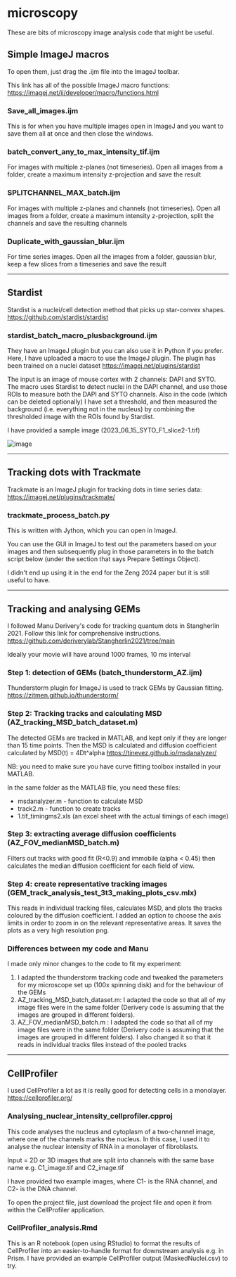 # microscopy

These are bits of microscopy image analysis code that might be useful. 


## Simple ImageJ macros

To open them, just drag the .ijm file into the ImageJ toolbar.

This link has all of the possible ImageJ macro functions: https://imagej.net/ij/developer/macro/functions.html 

### Save_all_images.ijm
This is for when you have multiple images open in ImageJ and you want to save them all at once and then close the windows. 

### batch_convert_any_to_max_intensity_tif.ijm
For images with multiple z-planes (not timeseries). Open all images from a folder, create a maximum intensity z-projection and save the result

### SPLITCHANNEL_MAX_batch.ijm
For images with multiple z-planes and channels (not timeseries). Open all images from a folder, create a maximum intensity z-projection, split the channels and save the resulting channels

### Duplicate_with_gaussian_blur.ijm
For time series images. Open all the images from a folder, gaussian blur, keep a few slices from a timeseries and save the result 

******************************************
## Stardist

Stardist is a nuclei/cell detection method that picks up star-convex shapes. https://github.com/stardist/stardist 

### stardist_batch_macro_plusbackground.ijm
They have an ImageJ plugin but you can also use it in Python if you prefer. Here, I have uploaded a macro to use the ImageJ plugin. The plugin has been trained on a nuclei dataset https://imagej.net/plugins/stardist

The input is an image of mouse cortex with 2 channels: DAPI and SYTO. The macro uses Stardist to detect nuclei in the DAPI channel, and use those ROIs to measure both the DAPI and SYTO channels. Also in the code (which can be deleted optionally) I have set a threshold, and then measured the background (i.e. everything not in the nucleus) by combining the thresholded image with the ROIs found by Stardist.  

I have provided a sample image (2023_06_15_SYTO_F1_slice2-1.tif)

![image](https://github.com/aiweizeng/microscopy/assets/65457201/99ad3d93-fdfb-49e5-8602-33c03224d144)

******************************************
## Tracking dots with Trackmate

Trackmate is an ImageJ plugin for tracking dots in time series data: https://imagej.net/plugins/trackmate/ 

### trackmate_process_batch.py

This is written with Jython, which you can open in ImageJ.

You can use the GUI in ImageJ to test out the parameters based on your images and then subsequently plug in those parameters in to the batch script below (under the section that says Prepare Settings Object). 

I didn't end up using it in the end for the Zeng 2024 paper but it is still useful to have. 

******************************************
## Tracking and analysing GEMs

I followed Manu Derivery's code for tracking quantum dots in Stangherlin 2021. Follow this link for comprehensive instructions.  https://github.com/deriverylab/Stangherlin2021/tree/main

Ideally your movie will have around 1000 frames, 10 ms interval 

### Step 1: detection of GEMs (batch_thunderstorm_AZ.ijm)
Thunderstorm plugin for ImageJ is used to track GEMs by Gaussian fitting. https://zitmen.github.io/thunderstorm/ 

### Step 2: Tracking tracks and calculating MSD (AZ_tracking_MSD_batch_dataset.m)
The detected GEMs are tracked in MATLAB, and kept only if they are longer than 15 time points. Then the MSD is calculated and diffusion coefficient calculated by MSD(t) = 4Dt^alpha
https://tinevez.github.io/msdanalyzer/

NB: you need to make sure you have curve fitting toolbox installed in your MATLAB. 

In the same folder as the MATLAB file, you need these files: 
- msdanalyzer.m - function to calculate MSD
- track2.m - function to create tracks 
- 1.tif_timingms2.xls (an excel sheet with the actual timings of each image)

### Step 3: extracting average diffusion coefficients (AZ_FOV_medianMSD_batch.m)
Filters out tracks with good fit (R<0.9) and immobile (alpha < 0.45) then calculates the median diffusion coefficient for each field of view. 

### Step 4: create representative tracking images (GEM_track_analysis_test_3t3_making_plots_csv.mlx)
This reads in individual tracking files, calculates MSD, and plots the tracks coloured by the diffusion coefficient. I added an option to choose the axis limits in order to zoom in on the relevant representative areas. It saves the plots as a very high resolution png. 

### Differences between my code and Manu 
I made only minor changes to the code to fit my experiment:
1. I adapted the thunderstorm tracking code and tweaked the parameters for my microscope set up (100x spinning disk) and for the behaviour of the GEMs
2. AZ_tracking_MSD_batch_dataset.m: I adapted the code so that all of my image files were in the same folder (Derivery code is assuming that the images are grouped in different folders).
3. AZ_FOV_medianMSD_batch.m : I adapted the code so that all of my image files were in the same folder (Derivery code is assuming that the images are grouped in different folders). I also changed it so that it reads in individual tracks files instead of the pooled tracks 

******************************************
## CellProfiler

I used CellProfiler a lot as it is really good for detecting cells in a monolayer. 
https://cellprofiler.org/ 

### Analysing_nuclear_intensity_cellprofiler.cpproj 
This code analyses the nucleus and cytoplasm of a two-channel image, where one of the channels marks the nucleus. In this case, I used it to analyse the nuclear intensity of RNA in a monolayer of fibroblasts. 

Input = 2D or 3D images that are split into channels with the same base name e.g. C1_image.tif and C2_image.tif 

I have provided two example images, where C1- is the RNA channel, and C2- is the DNA channel. 

To open the project file, just download the project file and open it from within the CellProfiler application. 

### CellProfiler_analysis.Rmd
This is an R notebook (open using RStudio) to format the results of CellProfiler into an easier-to-handle format for downstream analysis e.g. in Prism. I have provided an example CellProfiler output (MaskedNuclei.csv) to try. 



